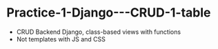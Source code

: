 ﻿# Practice-1-Django---CRUD-1-table

 * CRUD Backend Django, class-based views with functions
 * Not templates with JS and CSS

